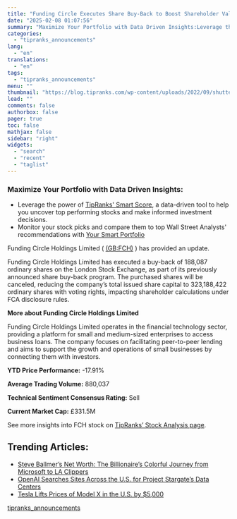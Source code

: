 ```yaml
---
title: "Funding Circle Executes Share Buy-Back to Boost Shareholder Value"
date: "2025-02-08 01:07:56"
summary: "Maximize Your Portfolio with Data Driven Insights:Leverage the power of TipRanks' Smart Score, a data-driven tool to help you uncover top performing stocks and make informed investment decisions. Monitor your stock picks and compare them to top Wall Street Analysts' recommendations with Your Smart PortfolioFunding Circle Holdings Limited ( (GB:FCH)..."
categories:
  - "tipranks_announcements"
lang:
  - "en"
translations:
  - "en"
tags:
  - "tipranks_announcements"
menu: ""
thumbnail: "https://blog.tipranks.com/wp-content/uploads/2022/09/shutterstock_2136560565-750x406.jpg"
lead: ""
comments: false
authorbox: false
pager: true
toc: false
mathjax: false
sidebar: "right"
widgets:
  - "search"
  - "recent"
  - "taglist"
---
```


### Maximize Your Portfolio with Data Driven Insights:

* Leverage the power of [TipRanks' Smart Score](https://www.tipranks.com/screener/top-smart-score-stocks), a data-driven tool to help you uncover top performing stocks and make informed investment decisions.
* Monitor your stock picks and compare them to top Wall Street Analysts' recommendations with  [Your Smart Portfolio](https://www.tipranks.com/smart-portfolio/holdings)

Funding Circle Holdings Limited ( [(GB:FCH)](https://www.tipranks.com/stocks/gb:fch) ) has provided an update.

Funding Circle Holdings Limited has executed a buy-back of 188,087 ordinary shares on the London Stock Exchange, as part of its previously announced share buy-back program. The purchased shares will be canceled, reducing the company’s total issued share capital to 323,188,422 ordinary shares with voting rights, impacting shareholder calculations under FCA disclosure rules.

**More about Funding Circle Holdings Limited**

Funding Circle Holdings Limited operates in the financial technology sector, providing a platform for small and medium-sized enterprises to access business loans. The company focuses on facilitating peer-to-peer lending and aims to support the growth and operations of small businesses by connecting them with investors.

**YTD Price Performance:** -17.91%

**Average Trading Volume:** 880,037

**Technical Sentiment Consensus Rating:** Sell

**Current Market Cap:** £331.5M

See more insights into FCH stock on [TipRanks’ Stock Analysis page](https://www.tipranks.com/stocks/gb:fch/stock-analysis).

Trending Articles:
------------------

* [Steve Ballmer’s Net Worth: The Billionaire’s Colorful Journey from Microsoft to LA Clippers](https://www.tipranks.com/news/steve-ballmers-net-worth-the-billionaires-colorful-journey-from-microsoft-to-la-clippers)
* [OpenAI Searches Sites Across the U.S. for Project Stargate’s Data Centers](https://www.tipranks.com/news/openai-searches-sites-across-the-u-s-for-project-stargates-data-centers)
* [Tesla Lifts Prices of Model X in the U.S. by $5,000](https://www.tipranks.com/news/tesla-lifts-prices-of-model-x-in-the-u-s-by-5000)

[tipranks_announcements](https://www.tipranks.com/news/company-announcements/funding-circle-executes-share-buy-back-to-boost-shareholder-value-2)

